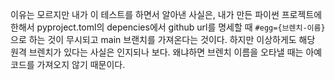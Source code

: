 이유는 모르지만 내가 이 테스트를 하면서 알아낸 사실은, 내가 만든 파이썬 프로젝트에 한해서 pyproject.toml의 depencies에서 github url를 명세할 때 `#egg={브렌치-이름}`으로 하는 것이 무시되고 main 브랜치를 가져온다는 것이다. 하지만 이상하게도 해당 원격 브렌치가 있다는 사실은 인지되나 보다. 왜냐하면 브렌치 이름을 오타낼 때는 아예 코드를 가져오지 않기 때문이다.
